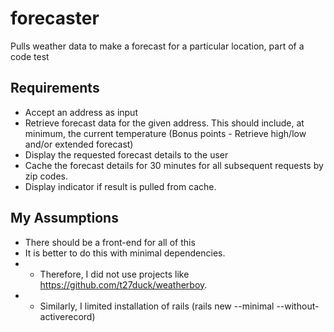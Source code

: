 # forecaster

Pulls weather data to make a forecast for a particular location, part of a code test

## Requirements

- Accept an address as input
- Retrieve forecast data for the given address. This should include, at minimum, the
  current temperature (Bonus points - Retrieve high/low and/or extended forecast)
- Display the requested forecast details to the user
- Cache the forecast details for 30 minutes for all subsequent requests by zip codes.
- Display indicator if result is pulled from cache.

## My Assumptions

- There should be a front-end for all of this
- It is better to do this with minimal dependencies.
- - Therefore, I did not use projects like <https://github.com/t27duck/weatherboy>.
- - Similarly, I limited installation of rails (rails new --minimal --without-activerecord)
